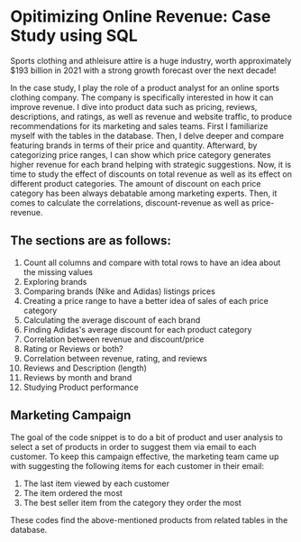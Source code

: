 # Opitimizing Online Revenue: Case Study using SQL

Sports clothing and athleisure attire is a huge industry, worth approximately $193 billion in 2021 with a strong growth forecast over the next decade!

In the case study, I play the role of a product analyst for an online sports clothing company. The company is specifically interested in how it can improve revenue. I dive into product data such as pricing, reviews, descriptions, and ratings, as well as revenue and website traffic, to produce recommendations for its marketing and sales teams. First I familiarize myself with the tables in the database. Then, I delve deeper and compare featuring brands in terms of their price and quantity. Afterward, by categorizing price ranges, I can show which price category generates higher revenue for each brand helping with strategic suggestions. Now, it is time to study the effect of discounts on total revenue as well as its effect on different product categories. The amount of discount on each price category has been always debatable among marketing experts. Then, it comes to calculate the correlations, discount-revenue as well as price-revenue. 

## The sections are as follows:

1. Count all columns and compare with total rows to have an idea about the missing values
3. Exploring brands
4. Comparing brands (Nike and Adidas) listings prices
5. Creating a price range to have a better idea of sales of each price category
6. Calculating the average discount of each brand
7. Finding Adidas's average discount for each product category
8. Correlation between revenue and discount/price
9. Rating or Reviews or both?
10. Correlation between revenue, rating, and reviews
11. Reviews and Description (length)
12. Reviews by month and brand
13. Studying Product performance

## Marketing Campaign
The goal of the code snippet is to do a bit of product and user analysis to select a set of products in order to suggest them via email to each customer. To keep this campaign effective, the marketing team came up with suggesting the following items for each customer in their email:
1. The last item viewed by each customer
2. The item ordered the most
3. The best seller item from the category they order the most

These codes find the above-mentioned products from related tables in the database. 
